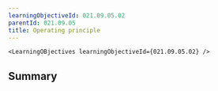 ```yaml
---
learningObjectiveId: 021.09.05.02
parentId: 021.09.05
title: Operating principle
---
```


```tsx eval
<LearningOBjectives learningObjectiveId={021.09.05.02} />
```

## Summary

